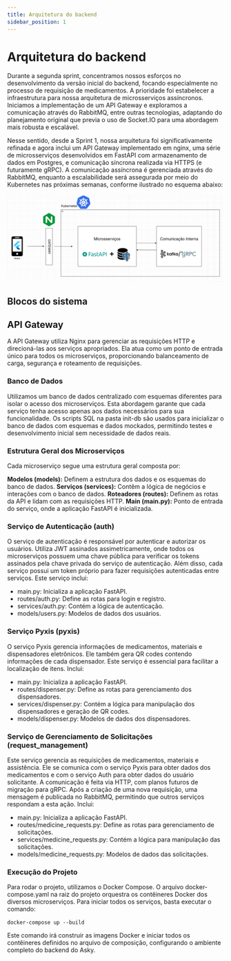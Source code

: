```yaml
---
title: Arquitetura do backend
sidebar_position: 1
---
```


# Arquitetura do backend

Durante a segunda sprint, concentramos nossos esforços no desenvolvimento da versão inicial do backend, focando especialmente no processo de requisição de medicamentos. A prioridade foi estabelecer a infraestrutura para nossa arquitetura de microsserviços assíncronos. Iniciamos a implementação de um API Gateway e exploramos a comunicação através do RabbitMQ, entre outras tecnologias, adaptando do planejamento original que previa o uso de Socket.IO para uma abordagem mais robusta e escalável.

Nesse sentido, desde a Sprint 1, nossa arquitetura foi significativamente refinada e agora inclui um API Gateway implementado em nginx, uma série de microsserviços desenvolvidos em FastAPI com armazenamento de dados em Postgres, e comunicação síncrona realizada via HTTPS (e futuramente gRPC). A comunicação assíncrona é gerenciada através do RabbitMQ, enquanto a escalabilidade será assegurada por meio do Kubernetes nas próximas semanas, conforme ilustrado no esquema abaixo:

![alt text](../../static/img/arch-new.png)

## Blocos do sistema

## API Gateway

A API Gateway utiliza Nginx para gerenciar as requisições HTTP e direcioná-las aos serviços apropriados. Ela atua como um ponto de entrada único para todos os microserviços, proporcionando balanceamento de carga, segurança e roteamento de requisições.

### Banco de Dados

Utilizamos um banco de dados centralizado com esquemas diferentes para isolar o acesso dos microserviços. Esta abordagem garante que cada serviço tenha acesso apenas aos dados necessários para sua funcionalidade. Os scripts SQL na pasta init-db são usados para inicializar o banco de dados com esquemas e dados mockados, permitindo testes e desenvolvimento inicial sem necessidade de dados reais.

### Estrutura Geral dos Microserviços

Cada microserviço segue uma estrutura geral composta por:

**Modelos (models):** Definem a estrutura dos dados e os esquemas do banco de dados.
**Serviços (services):** Contêm a lógica de negócios e interações com o banco de dados.
**Roteadores (routes):** Definem as rotas da API e lidam com as requisições HTTP.
**Main (main.py):** Ponto de entrada do serviço, onde a aplicação FastAPI é inicializada.

### Serviço de Autenticação (auth)
O serviço de autenticação é responsável por autenticar e autorizar os usuários. Utiliza JWT assinados assimetricamente, onde todos os microserviços possuem uma chave pública para verificar os tokens assinados pela chave privada do serviço de autenticação. Além disso, cada serviço possui um token próprio para fazer requisições autenticadas entre serviços. Este serviço inclui:

- main.py: Inicializa a aplicação FastAPI.
- routes/auth.py: Define as rotas para login e registro.
- services/auth.py: Contém a lógica de autenticação.
- models/users.py: Modelos de dados dos usuários.

### Serviço Pyxis (pyxis)

O serviço Pyxis gerencia informações de medicamentos, materiais e dispensadores eletrônicos. Ele também gera QR codes contendo informações de cada dispensador. Este serviço é essencial para facilitar a localização de itens. Inclui:

- main.py: Inicializa a aplicação FastAPI.
- routes/dispenser.py: Define as rotas para gerenciamento dos dispensadores.
- services/dispenser.py: Contém a lógica para manipulação dos dispensadores e geração de QR codes.
- models/dispenser.py: Modelos de dados dos dispensadores.

### Serviço de Gerenciamento de Solicitações (request_management)

Este serviço gerencia as requisições de medicamentos, materiais e assistência. Ele se comunica com o serviço Pyxis para obter dados dos medicamentos e com o serviço Auth para obter dados do usuário solicitante. A comunicação é feita via HTTP, com planos futuros de migração para gRPC. Após a criação de uma nova requisição, uma mensagem é publicada no RabbitMQ, permitindo que outros serviços respondam a esta ação. Inclui:

- main.py: Inicializa a aplicação FastAPI.
- routes/medicine_requests.py: Define as rotas para gerenciamento de solicitações.
- services/medicine_requests.py: Contém a lógica para manipulação das solicitações.
- models/medicine_requests.py: Modelos de dados das solicitações.

### Execução do Projeto
Para rodar o projeto, utilizamos o Docker Compose. O arquivo docker-compose.yaml na raiz do projeto orquestra os contêineres Docker dos diversos microserviços. Para iniciar todos os serviços, basta executar o comando:

```
docker-compose up --build
```

Este comando irá construir as imagens Docker e iniciar todos os contêineres definidos no arquivo de composição, configurando o ambiente completo do backend do Asky.



